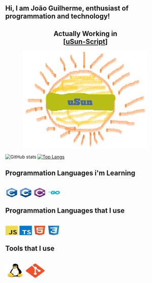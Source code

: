 ## Hi, I am João Guilherme, enthusiast of programmation and technology!

<div align="center">
  
## Actually Working in <br> [<a href="https://github.com/Joao-Guil/uSun-Script">uSun-Script</a>]
<img src="./uSun-removebg-preview.png">

</div>

![GitHub stats](https://github-readme-stats.vercel.app/api?username=Joao-Guil&show_icons=true&theme=dracula)
[![Top Langs](https://github-readme-stats.vercel.app/api/top-langs/?username=Joao-Guil&theme=dracula)](https://github.com/Joao-Guil/github-readme-stats)
## Programmation Languages i'm Learning
<div style="display: inline_block"><br>
  <img align="center" alt="C" height="30" width="40" src="https://raw.githubusercontent.com/devicons/devicon/master/icons/c/c-original.svg">
  <img align="center" alt="C++" height="30" width="40" src="https://raw.githubusercontent.com/devicons/devicon/master/icons/cplusplus/cplusplus-original.svg">
  <img align="center" alt="C#" height="30" width="40" src="https://raw.githubusercontent.com/devicons/devicon/master/icons/csharp/csharp-original.svg">
  <img align="center" alt="Go" height="30" width="40" src="https://raw.githubusercontent.com/devicons/devicon/master/icons/go/go-original-wordmark.svg">
</div>

## Programmation Languages that I use

<div style="display: inline_block"><br>
  <img align="center" alt="JS" height="30" width="40" src="https://raw.githubusercontent.com/devicons/devicon/master/icons/javascript/javascript-original.svg">
  <img align="center" alt="TS" height="30" width="40" src="https://raw.githubusercontent.com/devicons/devicon/master/icons/typescript/typescript-original.svg">
  <img align="center" alt="HTML5" height="30" width="40" src="https://raw.githubusercontent.com/devicons/devicon/master/icons/html5/html5-original.svg">
  <img align="center" alt="CSS3" height="30" width="40" src="https://raw.githubusercontent.com/devicons/devicon/master/icons/css3/css3-original.svg">
</div>

## Tools that I use

<div style="display: inline_block"><br>
  <img align="center" alt="Linux" height="45" width="60" src="https://raw.githubusercontent.com/devicons/devicon/master/icons/linux/linux-original.svg">
  <img align="center" alt="Git" height="45" width="60" src="https://raw.githubusercontent.com/devicons/devicon/master/icons/git/git-original.svg">
</div>

##

